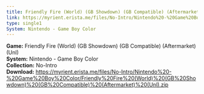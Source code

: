 ```yaml
---
title: Friendly Fire (World) (GB Showdown) (GB Compatible) (Aftermarket) (Unl)
link: https://myrient.erista.me/files/No-Intro/Nintendo%20-%20Game%20Boy%20Color/Friendly%20Fire%20(World)%20(GB%20Showdown)%20(GB%20Compatible)%20(Aftermarket)%20(Unl).zip
type: single1
System: Nintendo - Game Boy Color
---
```

<b>Game:</b> Friendly Fire (World) (GB Showdown) (GB Compatible) (Aftermarket) (Unl)<br>
<b>System:</b> Nintendo - Game Boy Color<br>
<b>Collection:</b> No-Intro<br>
<b>Download:</b> https://myrient.erista.me/files/No-Intro/Nintendo%20-%20Game%20Boy%20Color/Friendly%20Fire%20(World)%20(GB%20Showdown)%20(GB%20Compatible)%20(Aftermarket)%20(Unl).zip